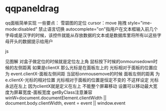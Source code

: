 # qqpaneldrag


qq面板简单实现 
一些要点：
雪碧图的定位
cursor：move 拖拽
style="ime-mode:disabled"  禁止语言切换
autocomplete="on"指用户在文本框输入前几个字母或是汉字的时候，该控件就能从存放数据的文本或是数据库里将所有以这些字母开头的数据提示给用户

js

见图解
对盒子做定位的时候就是定位左上角
鼠标按下时候的onmounsedown时候的左侧距离 如果是clientX 那么光标是在面板左上的 光标相对于面板的位置应为 event.clientX-面板左侧间距
当鼠标onmousemove的时候 面板左侧的距离 为e.clientX-光标的相对位置
光标相对于面板的位置是恒定不变的
不这样设定 光标永远在左上 因为clientX就是定义在左上
不能整个屏幕移动 设置可以移动最大宽度为屏幕宽度-面板宽度
getByClass注意兼容
winW=document.documentElement.clientWidth || document.body.clientWidth,
event = event || window.event
